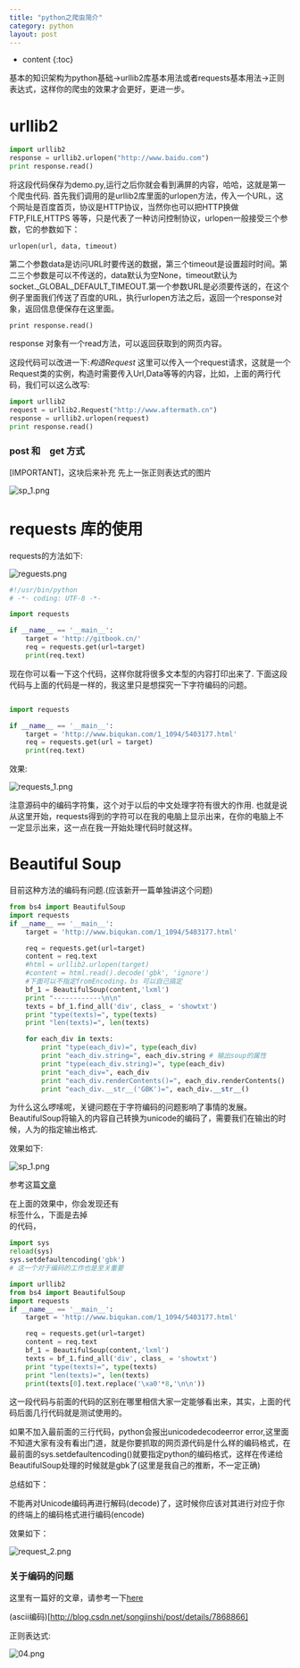 ```yaml
---
title: "python之爬虫简介"
category: python
layout: post
---
```


* content
{:toc}

基本的知识架构为python基础->urllib2库基本用法或者requests基本用法->正则表达式，这样你的爬虫的效果才会更好，更进一步。

# urllib2

```python
import urllib2
response = urllib2.urlopen("http://www.baidu.com")
print response.read()
```

将这段代码保存为demo.py,运行之后你就会看到满屏的内容，哈哈，这就是第一个爬虫代码.
首先我们调用的是urllib2库里面的urlopen方法，传入一个URL，这个网址是百度首页，协议是HTTP协议，当然你也可以把HTTP换做FTP,FILE,HTTPS 等等，只是代表了一种访问控制协议，urlopen一般接受三个参数，它的参数如下：

	urlopen(url, data, timeout)

第二个参数data是访问URL时要传送的数据，第三个timeout是设置超时时间。第二三个参数是可以不传送的，data默认为空None，timeout默认为 socket._GLOBAL_DEFAULT_TIMEOUT.第一个参数URL是必须要传送的，在这个例子里面我们传送了百度的URL，执行urlopen方法之后，返回一个response对象，返回信息便保存在这里面。

	print response.read()

response 对象有一个read方法，可以返回获取到的网页内容。

这段代码可以改进一下:*构造Request*
这里可以传入一个request请求，这就是一个Request类的实例，构造时需要传入Url,Data等等的内容，比如，上面的两行代码，我们可以这么改写:

```python
import urllib2
request = urllib2.Request("http://www.aftermath.cn")
response = urllib2.urlopen(request)
print response.read()
```

### post 和　get  方式
[IMPORTANT]，这块后来补充
先上一张正则表达式的图片

![sp_1.png](http://yuzibo.qiniudn.com/sp_1.png)


# requests 库的使用

requests的方法如下:

![reguests.png](http://yuzibo.qiniudn.com/reguests.png)

```python
#!/usr/bin/python
# -*- coding: UTF-8 -*-

import requests

if __name__ == '__main__':
    target = 'http://gitbook.cn/'
    req = requests.get(url=target)
    print(req.text)
```

现在你可以看一下这个代码，这样你就将很多文本型的内容打印出来了.
下面这段代码与上面的代码是一样的，我这里只是想探究一下字符编码的问题。

```python

import requests

if __name__ == '__main__':
    target = 'http://www.biqukan.com/1_1094/5403177.html'
    req = requests.get(url = target)
    print(req.text)
```
效果:

![requests_1.png](http://yuzibo.qiniudn.com/requests_1.png)

注意源码中的编码字符集，这个对于以后的中文处理字符有很大的作用.
也就是说从这里开始，requests得到的字符可以在我的电脑上显示出来，在你的电脑上不一定显示出来，这一点在我一开始处理代码时就这样。

# Beautiful Soup

目前这种方法的编码有问题.(应该新开一篇单独讲这个问题)
```python
from bs4 import BeautifulSoup
import requests
if __name__ == '__main__':
    target = 'http://www.biqukan.com/1_1094/5403177.html'

    req = requests.get(url=target)
    content = req.text
    #html = urllib2.urlopen(target)
    #content = html.read().decode('gbk', 'ignore')
    #下面可以不指定fromEncoding，bs 可以自己搞定
    bf_1 = BeautifulSoup(content,'lxml')
    print "------------\n\n"
    texts = bf_1.find_all('div', class_ = 'showtxt')
    print "type(texts)=", type(texts)
    print "len(texts)=", len(texts)

    for each_div in texts:
        print "type(each_div)=", type(each_div)
        print "each_div.string=", each_div.string # 输出soup的属性
        print "type(each_div.string)=", type(each_div)
        print "each_div=", each_div
        print "each_div.renderContents()=", each_div.renderContents()
        print "each_div.__str__('GBK')=", each_div.__str__()
```
为什么这么啰嗦呢，关键问题在于字符编码的问题影响了事情的发展。BeautifulSoup将输入的内容自己转换为unicode的编码了，需要我们在输出的时候，人为的指定输出格式.

效果如下:

![sp_1.png](http://yuzibo.qiniudn.com/sp_1.png)

参考这篇[文章](https://www.crifan.com/beautifulsoup_already_got_unicode_soup_but_print_messy_code/)

在上面的效果中，你会发现还有<br>标签什么，下面是去掉<br>的代码，
```python
import sys
reload(sys)
sys.setdefaultencoding('gbk')
# 这一个对于编码的工作也是至关重要

import urllib2
from bs4 import BeautifulSoup
import requests
if __name__ == '__main__':
    target = 'http://www.biqukan.com/1_1094/5403177.html'

    req = requests.get(url=target)
    content = req.text
    bf_1 = BeautifulSoup(content,'lxml')
    texts = bf_1.find_all('div', class_ = 'showtxt')
    print "type(texts)=", type(texts)
    print "len(texts)=", len(texts)
    print(texts[0].text.replace('\xa0'*8,'\n\n'))
```
这一段代码与前面的代码的区别在哪里相信大家一定能够看出来，其实，上面的代码后面几行代码就是测试使用的。

如果不加入最前面的三行代码，python会报出unicodedecodeerror error,这里面不知道大家有没有看出门道，就是你要抓取的网页源代码是什么样的编码格式，在最前面的sys.setdefaultencoding()就要指定python的编码格式，这样在传递给BeautifulSoup处理的时候就是gbk了(这里是我自己的推断，不一定正确)

总结如下：

不能再对Unicode编码再进行解码(decode)了，这时候你应该对其进行对应于你的终端上的编码格式进行编码(encode)

效果如下：

![request_2.png](http://yuzibo.qiniudn.com/request_2.png)

### 关于编码的问题
这里有一篇好的文章，请参考一下[here](http://www.cnblogs.com/huxi/archive/2010/12/05/1897271.html)

(ascii编码)[http://blog.csdn.net/songjinshi/post/details/7868866]

正则表达式:

![04.png](http://yuzibo.qiniudn.com/04.png)

